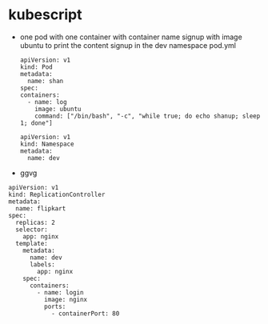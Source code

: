 # kubescript
-
  one pod with one container with container name signup with image ubuntu to print the content signup in the dev namespace
  pod.yml
  ```
  apiVersion: v1
  kind: Pod
  metadata:
    name: shan
  spec:
  containers:
    - name: log
      image: ubuntu
      command: ["/bin/bash", "-c", "while true; do echo shanup; sleep 1; done"]
  ```
  ```
  apiVersion: v1
  kind: Namespace
  metadata:
    name: dev
  ```
- ggvg

```
apiVersion: v1
kind: ReplicationController
metadata:
  name: flipkart
spec:
  replicas: 2
  selector:
    app: nginx
  template:
    metadata:
      name: dev
      labels:
        app: nginx
    spec:
      containers:
        - name: login
          image: nginx
          ports:
            - containerPort: 80
 ```
